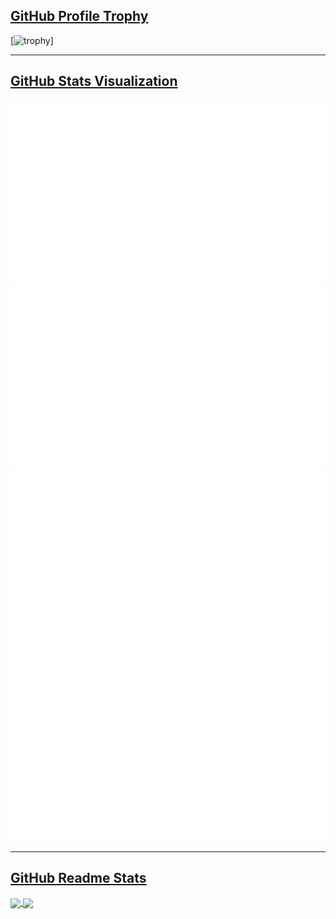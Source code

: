 ## [GitHub Profile Trophy](https://github.com/ryo-ma/github-profile-trophy)
[![trophy](https://github-profile-trophy.vercel.app/?username=h3zjp&theme=onedark)]

***

## [GitHub Stats Visualization](https://github.com/jstrieb/github-stats)
![](https://raw.githubusercontent.com/h3zjp/github-stats/master/generated/overview.svg#gh-dark-mode-only)
![](https://raw.githubusercontent.com/h3zjp/github-stats/master/generated/overview.svg#gh-light-mode-only)
![](https://raw.githubusercontent.com/h3zjp/github-stats/master/generated/languages.svg#gh-dark-mode-only)
![](https://raw.githubusercontent.com/h3zjp/github-stats/master/generated/languages.svg#gh-light-mode-only)

***

## [GitHub Readme Stats](https://github.com/anuraghazra/github-readme-stats)
<a href="https://github.com/anuraghazra/github-readme-stats">
  <img align="center" src="https://github-readme-stats.vercel.app/api?username=h3zjp&count_private=false&show_icons=true&cache_seconds=43200&locale=en&theme=gruvbox" />
</a>
<a href="https://github.com/anuraghazra/github-readme-stats">
  <img align="center" src="https://github-readme-stats.vercel.app/api/top-langs/?username=h3zjp&langs_count=10&layout=compact&cache_seconds=43200&locale=en&theme=gruvbox" />
</a>

<!--
**h3zjp/h3zjp** is a ✨ _special_ ✨ repository because its `README.md` (this file) appears on your GitHub profile.

Here are some ideas to get you started:

- 🔭 I’m currently working on ...
- 🌱 I’m currently learning ...
- 👯 I’m looking to collaborate on ...
- 🤔 I’m looking for help with ...
- 💬 Ask me about ...
- 📫 How to reach me: ...
- 😄 Pronouns: ...
- ⚡ Fun fact: ...
-->
